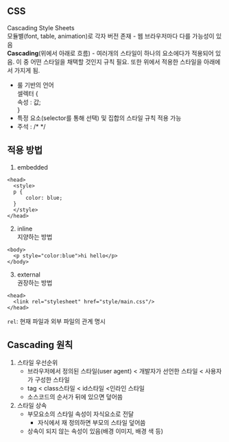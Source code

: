 ## CSS
Cascading Style Sheets<br />
모듈별(font, table, animation)로 각자 버전 존재 - 웹 브라우저마다 다를 가능성이 있음<br />
**Cascading**(위에서 아래로 흐름) - 여러개의 스타일이 하나의 요소에다가 적용되어 있음. 이 중 어떤 스타일을 채택할 것인지 규칙 필요. 또한 위에서 적용한 스타일을 아래에서 가지게 됨. 
- 룰 기반의 언어<br />
  셀렉터 {<br />
    속성 : 값;<br />
  }
- 특정 요소(selector를 통해 선택) 및 집합의 스타일 규칙 적용 가능
- 주석 : /* */

## 적용 방법
1. embedded
  ```
  <head>
    <style>
    p {
        color: blue;
    }
    </style>
  </head>
  ```
2. inline <br />
   지양하는 방법
  ```
  <body>
    <p style="color:blue">hi hello</p>
  </body>
  ```
3. external <br />
   권장하는 방법
  ```
  <head>
    <link rel="stylesheet" href="style/main.css"/>
  </head>
  ```
   `rel`: 현재 파일과 외부 파일의 관계 명시

## Cascading 원칙
1. 스타일 우선순위
   - 브라우저에서 정의된 스타일(user agent) < 개발자가 선언한 스타일 < 사용자가 구성한 스타일
   - tag < class스타일 < id스타일 <인라인 스타일
   - 소스코드의 순서가 뒤에 있으면 덮어씀
2. 스타일 상속
   - 부모요소의 스타일 속성이 자식요소로 전달
     - 자식에서 재 정의하면 부모의 스타일 덮어씀
   - 상속이 되지 않는 속성이 있음(배경 이미지, 배경 색 등)
   

